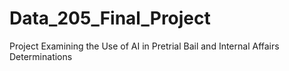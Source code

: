 # Data_205_Final_Project
Project Examining the Use of AI in Pretrial Bail and Internal Affairs Determinations
